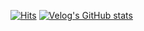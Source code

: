 [![Hits](https://hits.seeyoufarm.com/api/count/incr/badge.svg?url=https%3A%2F%2Fgithub.com%2Fgjbae1212%2Fhit-counter&count_bg=%23E31C78&title_bg=%23493FE5&icon=typescript.svg&icon_color=%23FFFFFF&title=Hi&edge_flat=true)](https://hits.seeyoufarm.com)
[![Velog's GitHub stats](https://velog-readme-stats.vercel.app/api?name=castle0808)](https://velog.io/@castle0808/Oracle-Cloud%EB%A1%9C-%EC%99%84%EC%A0%84-%EB%AC%B4%EB%A3%8C-Kubernetes-cluster-%EA%B5%AC%EC%B6%95%ED%95%98%EA%B8%B0)
